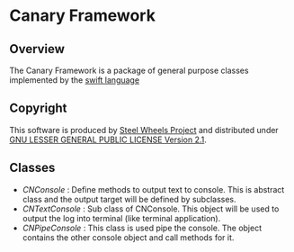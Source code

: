Canary Framework
================

Overview
--------
The Canary Framework is a package of general purpose classes
implemented by the [swift language](https://developer.apple.com/library/ios/documentation/Swift/Conceptual/Swift_Programming_Language/)

Copyright
---------
This software is produced by [Steel Wheels Project](https://sites.google.com/site/steelwheelsproject/) and distributed under
[GNU LESSER GENERAL PUBLIC LICENSE Version 2.1](https://www.gnu.org/licenses/lgpl-2.1-standalone.html).

Classes
-------
* *CNConsole* : Define methods to output text to console. This is abstract class and the output target will be defined by subclasses.
 * *CNTextConsole* : Sub class of CNConsole. This object will be used to output the log into terminal (like terminal application).
 * *CNPipeConsole* : This class is used pipe the console. The object contains the other console object and call methods for it.
 
